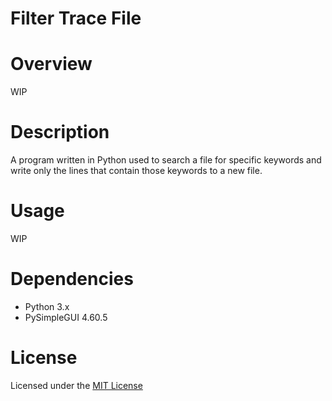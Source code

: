 # Filter Trace File

# Overview
WIP

# Description
A program written in Python used to search a file for specific keywords and write only the lines that contain those keywords to a new file.

# Usage
WIP

# Dependencies
- Python 3.x
- PySimpleGUI 4.60.5

# License
Licensed under the [MIT License](LICENSE)